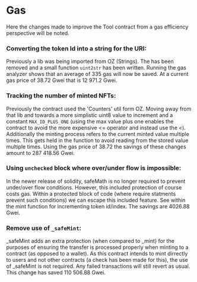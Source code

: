 # Gas

Here the changes made to improve the Tool contract from a gas efficiency 
perspective will be noted.


### Converting the token Id into a string for the URI:

Previously a lib was being imported from OZ (Strings). The has been removed and
a small function ```uint2str``` has been written. Running the gas analyzer shows 
that an average of 335 gas will now be saved. At a current gas price of 38.72 
Gwei that is 12 971.2 Gwei.

### Tracking the number of minted NFTs:

Previously the contract used the 'Counters' util form OZ. Moving away from that
lib and towards a more simplistic uint8 value to increment and a constant 
```MAX_ID_PLUS_ONE``` (using the max value plus one enables the contract to 
avoid the more expensive <= operator and instead use the <). Additionally the 
minting process refers to the current minted value multiple times. This gets 
held in the function to avoid reading from the stored value multiple times.
Using the gas price of 38.72 the savings of these changes amount to
287 418.56 Gwei.

### Using ```unchecked``` block where over/under flow is impossible:

In the newer release of solidity, safeMath is no longer required to prevent 
under/over flow conditions. However, this included protection of course costs 
gas. Within a protected block of code (where require statments prevent such 
conditions) we can escape this included feature. See within the mint function
for incrementing token id/index. The savings are 4026.88 Gwei.

### Remove use of ```_safeMint```:

_safeMint adds an extra protection (when compared to _mint) for the purposes of 
ensuring the transfer is processed properly when minting to a contract (as 
opposed to a wallet). As this contract intends to mint dirrectly to users and not
other contracts (a check has been made for this), the use of _safeMint is not 
required. Any failed transactions will still revert as usual. This change has 
saved 110 506.88 Gwei.
